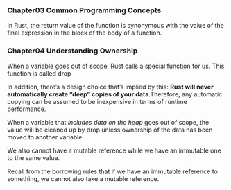 ### Chapter03 Common Programming Concepts

In Rust, the return value of the function is synonymous with the value of the final expression in the block of the body of a function. 

### Chapter04 Understanding Ownership

When a variable goes out of scope, Rust calls a special function for us. This function is called drop

In addition, there’s a design choice that’s implied by this: **Rust will never automatically create “deep” copies of your data**.Therefore, any automatic copying can be assumed to be inexpensive in terms of runtime performance.

When a variable that *includes data on the heap* goes out of scope, the value will be cleaned up by drop unless ownership of the data has been moved to another variable.
 
We also cannot have a mutable reference while we have an immutable one to the same value.

Recall from the borrowing rules that if we have an immutable reference to something, we cannot also take a mutable reference.
